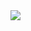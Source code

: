 <img src="https://capsule-render.vercel.app/api?type=waving&color=auto&height=300&section=header&text=hello%20there!&fontSize=90&font-family=serif" />
